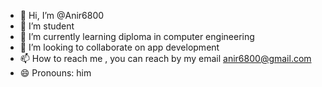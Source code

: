- 👋 Hi, I’m @Anir6800
- 👀 I’m student
- 🌱 I’m currently learning diploma in computer engineering 
- 💞️ I’m looking to collaborate on app development 
- 📫 How to reach me , you can reach by my email anir6800@gmail.com 
- 😄 Pronouns: him

<!---
Anir6800/Anir6800 is a ✨ special ✨ repository because its `README.md` (this file) appears on your GitHub profile.
You can click the Preview link to take a look at your changes.
--->
